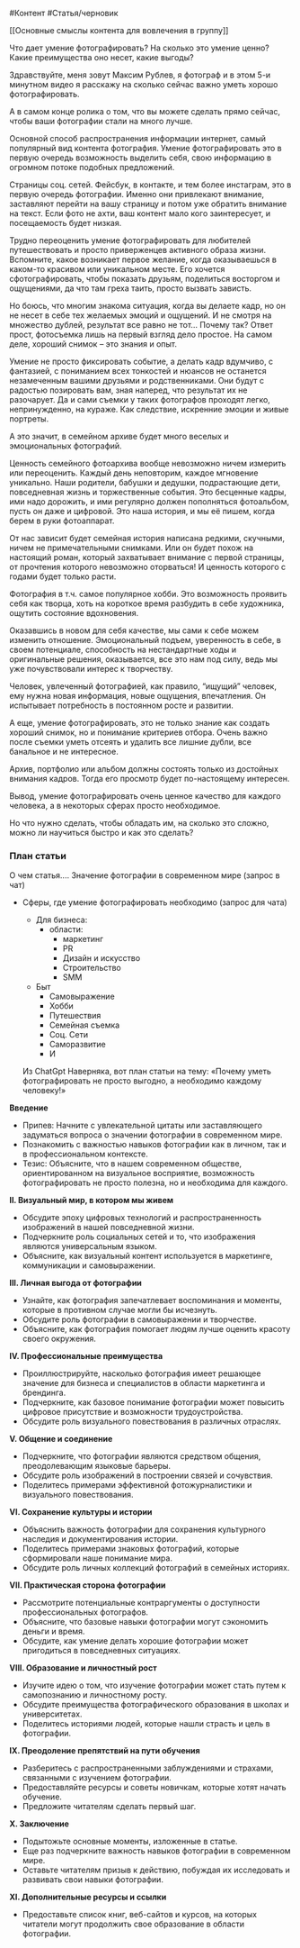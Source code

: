 #Контент #Статья/черновик 

[[Основные смыслы контента для вовлечения в группу]]

Что дает умение фотографировать? На сколько это умение ценно? Какие преимущества оно несет, какие выгоды?

Здравствуйте, меня зовут Максим Рублев, я фотограф и в этом 5-и минутном видео я расскажу на сколько сейчас важно уметь хорошо фотографировать.

А в самом конце ролика о том, что вы можете сделать прямо сейчас, чтобы ваши фотографии стали на много лучше.

Основной способ распространения информации интернет, самый популярный вид контента фотография. Умение фотографировать это в первую очередь возможность выделить себя, свою информацию в огромном потоке подобных предложений.

Страницы соц. сетей. Фейсбук, в контакте, и тем более инстаграм, это в первую очередь фотографии. Именно они привлекают внимание, заставляют перейти на вашу страницу и потом уже обратить внимание на текст. Если фото не ахти, ваш контент мало кого заинтересует, и посещаемость будет низкая.

Трудно переоценить умение фотографировать для любителей путешествовать и просто приверженцев активного образа жизни. Вспомните, какое возникает первое желание, когда оказываешься в каком-то красивом или уникальном месте. Его хочется сфотографировать, чтобы показать друзьям, поделиться восторгом и ощущениями, да что там греха таить, просто вызвать зависть.

Но боюсь, что многим знакома ситуация, когда вы делаете кадр, но он не несет в себе тех желаемых эмоций и ощущений. И не смотря на множество дублей, результат все равно не тот… Почему так? Ответ прост, фотосъемка лишь на первый взгляд дело простое. На самом деле, хороший снимок – это знания и опыт.

Умение не просто фиксировать событие, а делать кадр вдумчиво, с фантазией, с пониманием всех тонкостей и нюансов не останется незамеченным вашими друзьями и родственниками. Они будут с радостью позировать вам, зная наперед, что результат их не разочарует. Да и сами съемки у таких фотографов проходят легко, непринужденно, на кураже. Как следствие, искренние эмоции и живые портреты.

А это значит, в семейном архиве будет много веселых и эмоциональных фотографий.

Ценность семейного фотоархива вообще невозможно ничем измерить или переоценить. Каждый день неповторим, каждое мгновение уникально. Наши родители, бабушки и дедушки, подрастающие дети, повседневная жизнь и торжественные события. Это бесценные кадры, ими надо дорожить, и ими регулярно должен пополняться фотоальбом, пусть он даже и цифровой. Это наша история, и мы её пишем, когда берем в руки фотоаппарат.

От нас зависит будет семейная история написана редкими, скучными, ничем не примечательными снимками. Или он будет похож на настоящий роман, который захватывает внимание с первой страницы, от прочтения которого невозможно оторваться! И ценность которого с годами будет только расти.

Фотография в т.ч. самое популярное хобби. Это возможность проявить себя как творца, хоть на короткое время разбудить в себе художника, ощутить состояние вдохновения.

Оказавшись в новом для себя качестве, мы сами к себе можем изменить отношение. Эмоциональный подъем, уверенность в себе, в своем потенциале, способность на нестандартные ходы и оригинальные решения, оказывается, все это нам под силу, ведь мы уже почувствовали интерес к творчеству.

Человек, увлеченный фотографией, как правило, “ищущий” человек, ему нужна новая информация, новые ощущения, впечатления. Он испытывает потребность в постоянном росте и развитии.

А еще, умение фотографировать, это не только знание как создать хороший снимок, но и понимание критериев отбора. Очень важно после съемки уметь отсеять и удалить все лишние дубли, все банальное и не интересное.

Архив, портфолио или альбом должны состоять только из достойных внимания кадров. Тогда его просмотр будет по-настоящему интересен.

Вывод, умение фотографировать очень ценное качество для каждого человека, а в некоторых сферах просто необходимое.

Но что нужно сделать, чтобы обладать им, на сколько это сложно, можно ли научиться быстро и как это сделать?





### План статьи
О чем статья....
Значение фотографии в современном мире (запрос в чат)

- Сферы, где умение фотографировать необходимо (запрос для чата)
	- Для бизнеса:
		- области:
			- маркетинг
			- PR
			- Дизайн и искусство
			- Строительство
			- SMM
	- Быт
		- Самовыражение
		- Хобби
		- Путешествия
		- Семейная съемка
		- Соц. Сети
		- Саморазвитие
		- И



  Из  ChatGpt
Наверняка, вот план статьи на тему: «Почему уметь фотографировать не просто выгодно, а необходимо каждому человеку!»

**Введение**

- Припев: Начните с увлекательной цитаты или заставляющего задуматься вопроса о значении фотографии в современном мире.
- Познакомить с важностью навыков фотографии как в личном, так и в профессиональном контексте.
- Тезис: Объясните, что в нашем современном обществе, ориентированном на визуальное восприятие, возможность фотографировать не просто полезна, но и необходима для каждого.

**II. Визуальный мир, в котором мы живем**

- Обсудите эпоху цифровых технологий и распространенность изображений в нашей повседневной жизни.
- Подчеркните роль социальных сетей и то, что изображения являются универсальным языком.
- Объясните, как визуальный контент используется в маркетинге, коммуникации и самовыражении.

**III. Личная выгода от фотографии**

- Узнайте, как фотография запечатлевает воспоминания и моменты, которые в противном случае могли бы исчезнуть.
- Обсудите роль фотографии в самовыражении и творчестве.
- Объясните, как фотография помогает людям лучше оценить красоту своего окружения.

**IV. Профессиональные преимущества**

- Проиллюстрируйте, насколько фотография имеет решающее значение для бизнеса и специалистов в области маркетинга и брендинга.
- Подчеркните, как базовое понимание фотографии может повысить цифровое присутствие и возможности трудоустройства.
- Обсудите роль визуального повествования в различных отраслях.

**V. Общение и соединение**

- Подчеркните, что фотографии являются средством общения, преодолевающим языковые барьеры.
- Обсудите роль изображений в построении связей и сочувствия.
- Поделитесь примерами эффективной фотожурналистики и визуального повествования.

**VI. Сохранение культуры и истории**

- Объяснить важность фотографии для сохранения культурного наследия и документирования истории.
- Поделитесь примерами знаковых фотографий, которые сформировали наше понимание мира.
- Обсудите роль личных коллекций фотографий в семейных историях.

**VII. Практическая сторона фотографии**

- Рассмотрите потенциальные контраргументы о доступности профессиональных фотографов.
- Объясните, что базовые навыки фотографии могут сэкономить деньги и время.
- Обсудите, как умение делать хорошие фотографии может пригодиться в повседневных ситуациях.

**VIII. Образование и личностный рост**

- Изучите идею о том, что изучение фотографии может стать путем к самопознанию и личностному росту.
- Обсудите преимущества фотографического образования в школах и университетах.
- Поделитесь историями людей, которые нашли страсть и цель в фотографии.

**IX. Преодоление препятствий на пути обучения**

- Разберитесь с распространенными заблуждениями и страхами, связанными с изучением фотографии.
- Предоставляйте ресурсы и советы новичкам, которые хотят начать обучение.
- Предложите читателям сделать первый шаг.

**X. Заключение**

- Подытожьте основные моменты, изложенные в статье.
- Еще раз подчеркните важность навыков фотографии в современном мире.
- Оставьте читателям призыв к действию, побуждая их исследовать и развивать свои навыки фотографии.

**XI. Дополнительные ресурсы и ссылки**

- Предоставьте список книг, веб-сайтов и курсов, на которых читатели могут продолжить свое образование в области фотографии.